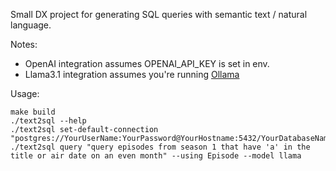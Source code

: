 
Small DX project for generating SQL queries with semantic text / natural language.


Notes:
  - OpenAI integration assumes OPENAI_API_KEY is set in env.
  - Llama3.1 integration assumes you're running [Ollama](https://github.com/ollama/ollama?tab=readme-ov-file#linux)


Usage:
```
make build
./text2sql --help
./text2sql set-default-connection "postgres://YourUserName:YourPassword@YourHostname:5432/YourDatabaseName"
./text2sql query "query episodes from season 1 that have 'a' in the title or air date on an even month" --using Episode --model llama
```

